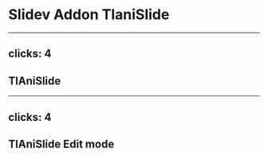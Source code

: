 # Slidev Addon TlaniSlide

---
clicks: 4
---

## TlAniSlide

<Tlanislide key="a" class="w-200 h-100" />


---
clicks: 4
---

## TlAniSlide Edit mode

<Tlanislide key="b" edit class="w-200 h-100" />
